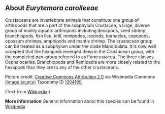 **About *Eurytemora carolleeae***
-------------------------
Crustaceans are invertebrate animals that constitute one group of 
arthropods that are a part of the subphylum Crustacea, a large, 
diverse group of mainly aquatic arthropods including decapods, seed 
shrimp, branchiopods, fish lice, krill, remipedes, isopods, barnacles, 
copepods, opossum shrimps, amphipods and mantis shrimp. The crustacean 
group can be treated as a subphylum under the clade Mandibulata. It is 
now well accepted that the hexapods emerged deep in the Crustacean 
group, with the completed pan-group referred to as Pancrustacea. The 
three classes Cephalocarida, Branchiopoda and Remipedia are more 
closely related to the hexapods than they are to any of the other 
crustaceans.


Picture credit: [Creative Commons Attribution 2.0](https://creativecommons.org/licenses/by/2.0) via Wikimedia Commons [(Image source)](https://en.wikipedia.org/wiki/File:Sally_Lightfoot_crab_(4202519454).jpg)
Taxonomy ID [1294199](https://www.uniprot.org/taxonomy/1294199)

(Text from [Wikipedia](https://en.wikipedia.org/).)

**More information**
General information about this species can be found in [Wikipedia](https://en.wikipedia.org/wiki/Crustacean)
